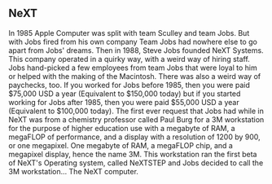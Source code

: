 ## NeXT
In 1985 Apple Computer was split with team Sculley and team Jobs. But with Jobs fired from his own company Team Jobs had nowhere else to go apart from Jobs' dreams. Then in 1988, Steve Jobs founded NeXT Systems. This company operated in a quirky way, with a weird way of hiring staff. Jobs hand-picked a few employees from team Jobs that were loyal to him or helped with the making of the Macintosh. There was also a weird way of paychecks, too. If you worked for Jobs before 1985, then you were paid $75,000 USD a year (Equivalent to $150,000 today) but if you started working for Jobs after 1985, then you were paid $55,000 USD a year (Equivalent to $100,000 today). The first ever request that Jobs had while in NeXT was from a chemistry professor called Paul Burg for a 3M workstation for the purpose of higher education use with a megabyte of RAM, a megaFLOP of performance, and a display with a resolution of 1200 by 900, or one megapixel. One megabyte of RAM, a megaFLOP chip, and a megapixel display, hence the name 3M. This workstation ran the first beta of NeXT's Operating system, called NeXTSTEP and Jobs decided to call the 3M workstation... The NeXT computer.

